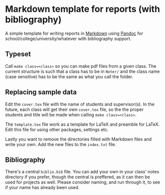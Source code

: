 # Markdown template for reports (with bibliography)
A simple template for writing reports in [Markdown](http://commonmark.org/) using
[Pandoc](http://pandoc.org/) for school/college/university/whatever with bibliography support.

## Typeset
Call `make class=<class>` so you can make pdf files from a given class. The current structure is such that a class has to be in `Noter/` and the class name (case sensitive) has to be the same as what you call the folder.

## Replacing sample data
Edit the `cover.tex` file with the name of students and supervisor(s). In the future, each class will get their own `cover.tex` file, so the the proper students and title will be made when calling `make class=<class>`.

The `template.tex` file work as a template for LaTeX and preamble for LaTeX.  Edit this file for
using other packages, settings etc.

Lastly you want to remove the directories filled with Markdown files and write your own. Add the new
files to the `index.txt` file.

## Bibliography

There's a central `biblio.bib` file. You can add your own in your class' notes directory if you prefer, though the central is preffered, as it can then be used for projects as well. Please consider naming, and run through it, to see if your name has already been used.